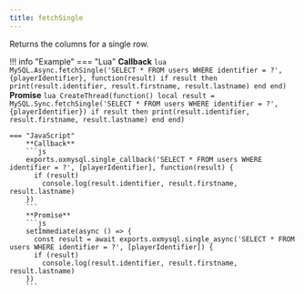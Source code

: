 ```yaml
---
title: fetchSingle
---
```

Returns the columns for a single row.

!!! info "Example"
	=== "Lua"
		**Callback**
		```lua
		MySQL.Async.fetchSingle('SELECT * FROM users WHERE identifier = ?', {playerIdentifier}, function(result)
			if result then
				print(result.identifier, result.firstname, result.lastname)
			end
		end)
		```
		**Promise**
		```lua
		CreateThread(function()
			local result = MySQL.Sync.fetchSingle('SELECT * FROM users WHERE identifier = ?', {playerIdentifier})
			if result then
				print(result.identifier, result.firstname, result.lastname)
			end
		end)
		```

	=== "JavaScript"
		**Callback**
		```js
		exports.oxmysql.single_callback('SELECT * FROM users WHERE identifier = ?', [playerIdentifier], function(result) {
		  if (result)
		    console.log(result.identifier, result.firstname, result.lastname)
		})
		```
		**Promise**
		```js
		setImmediate(async () => {
		  const result = await exports.oxmysql.single_async('SELECT * FROM users WHERE identifier = ?', [playerIdentifier]) {
		  if (result)
		    console.log(result.identifier, result.firstname, result.lastname)
		})
		```